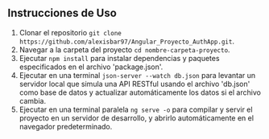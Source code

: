 ## Instrucciones de Uso

1. Clonar el repositorio ```git clone https://github.com/alexisbar97/Angular_Proyecto_AuthApp.git```.
2. Navegar a la carpeta del proyecto ```cd nombre-carpeta-proyecto```.
3. Ejecutar ```npm install``` para instalar dependencias y paquetes especificados en el archivo 'package.json'.
4. Ejecutar en una terminal ```json-server --watch db.json``` para levantar un servidor local que simula una API RESTful usando el archivo 'db.json' como base de datos y actualizar automáticamente los datos si el archivo cambia.
5. Ejecutar en una terminal paralela ```ng serve -o``` para compilar y servir el proyecto en un servidor de desarrollo, y abrirlo automáticamente en el navegador predeterminado.
